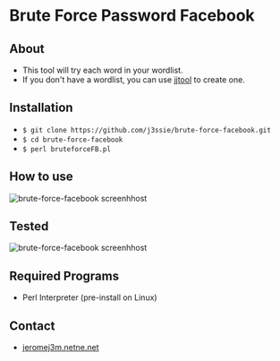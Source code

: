 Brute Force Password Facebook
====================

About
-----
- This tool will try each word in your wordlist.
- If you don't have a wordlist, you can use [jjtool](https://github.com/j3ssie/jjtool-master) to create one.

Installation
------------
- `$ git clone https://github.com/j3ssie/brute-force-facebook.git `
- `$ cd brute-force-facebook`
- `$ perl bruteforceFB.pl`

How to use
----------
![brute-force-facebook screenhhost](https://github.com/j3ssie/brute-force-facebook/blob/master/assets/1.png)

Tested
------
![brute-force-facebook screenhhost](https://github.com/j3ssie/brute-force-facebook/blob/master/assets/2.png)

Required Programs
-----------------
- Perl Interpreter (pre-install on Linux)

Contact
-------
- [jeromej3m.netne.net](https://jeromej3m.netne.net)
